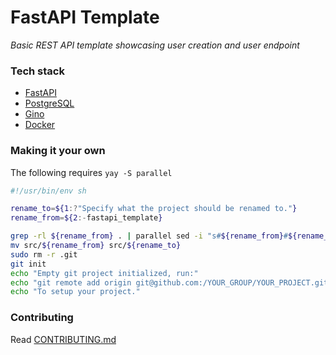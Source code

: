 # FastAPI Template

*Basic REST API template showcasing user creation and user endpoint*

### Tech stack
- [FastAPI](https://fastapi.tiangolo.com)
- [PostgreSQL](https://www.postgresql.org)
- [Gino](https://python-gino.org)
- [Docker](https://www.docker.com)


### Making it your own
The following requires `yay -S parallel`
```sh
#!/usr/bin/env sh

rename_to=${1:?"Specify what the project should be renamed to."}
rename_from=${2:-fastapi_template}

grep -rl ${rename_from} . | parallel sed -i "s#${rename_from}#${rename_to}#g" {}
mv src/${rename_from} src/${rename_to}
sudo rm -r .git
git init
echo "Empty git project initialized, run:"
echo "git remote add origin git@github.com:/YOUR_GROUP/YOUR_PROJECT.git"
echo "To setup your project."
```

### Contributing
Read [CONTRIBUTING.md](CONTRIBUTING.md)
